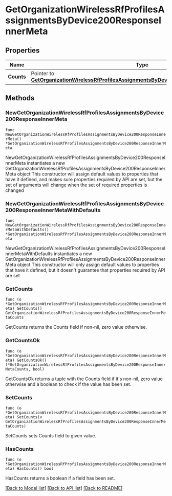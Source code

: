 # GetOrganizationWirelessRfProfilesAssignmentsByDevice200ResponseInnerMeta

## Properties

Name | Type | Description | Notes
------------ | ------------- | ------------- | -------------
**Counts** | Pointer to [**GetOrganizationWirelessRfProfilesAssignmentsByDevice200ResponseInnerMetaCounts**](GetOrganizationWirelessRfProfilesAssignmentsByDevice200ResponseInnerMetaCounts.md) |  | [optional] 

## Methods

### NewGetOrganizationWirelessRfProfilesAssignmentsByDevice200ResponseInnerMeta

`func NewGetOrganizationWirelessRfProfilesAssignmentsByDevice200ResponseInnerMeta() *GetOrganizationWirelessRfProfilesAssignmentsByDevice200ResponseInnerMeta`

NewGetOrganizationWirelessRfProfilesAssignmentsByDevice200ResponseInnerMeta instantiates a new GetOrganizationWirelessRfProfilesAssignmentsByDevice200ResponseInnerMeta object
This constructor will assign default values to properties that have it defined,
and makes sure properties required by API are set, but the set of arguments
will change when the set of required properties is changed

### NewGetOrganizationWirelessRfProfilesAssignmentsByDevice200ResponseInnerMetaWithDefaults

`func NewGetOrganizationWirelessRfProfilesAssignmentsByDevice200ResponseInnerMetaWithDefaults() *GetOrganizationWirelessRfProfilesAssignmentsByDevice200ResponseInnerMeta`

NewGetOrganizationWirelessRfProfilesAssignmentsByDevice200ResponseInnerMetaWithDefaults instantiates a new GetOrganizationWirelessRfProfilesAssignmentsByDevice200ResponseInnerMeta object
This constructor will only assign default values to properties that have it defined,
but it doesn't guarantee that properties required by API are set

### GetCounts

`func (o *GetOrganizationWirelessRfProfilesAssignmentsByDevice200ResponseInnerMeta) GetCounts() GetOrganizationWirelessRfProfilesAssignmentsByDevice200ResponseInnerMetaCounts`

GetCounts returns the Counts field if non-nil, zero value otherwise.

### GetCountsOk

`func (o *GetOrganizationWirelessRfProfilesAssignmentsByDevice200ResponseInnerMeta) GetCountsOk() (*GetOrganizationWirelessRfProfilesAssignmentsByDevice200ResponseInnerMetaCounts, bool)`

GetCountsOk returns a tuple with the Counts field if it's non-nil, zero value otherwise
and a boolean to check if the value has been set.

### SetCounts

`func (o *GetOrganizationWirelessRfProfilesAssignmentsByDevice200ResponseInnerMeta) SetCounts(v GetOrganizationWirelessRfProfilesAssignmentsByDevice200ResponseInnerMetaCounts)`

SetCounts sets Counts field to given value.

### HasCounts

`func (o *GetOrganizationWirelessRfProfilesAssignmentsByDevice200ResponseInnerMeta) HasCounts() bool`

HasCounts returns a boolean if a field has been set.


[[Back to Model list]](../README.md#documentation-for-models) [[Back to API list]](../README.md#documentation-for-api-endpoints) [[Back to README]](../README.md)


